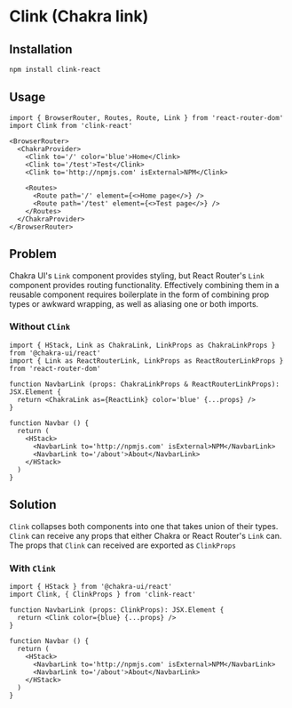# Clink (**C**hakra **link**)

## Installation

```sh
npm install clink-react
```

## Usage

```JSX
import { BrowserRouter, Routes, Route, Link } from 'react-router-dom'
import Clink from 'clink-react'

<BrowserRouter>
  <ChakraProvider>
    <Clink to='/' color='blue'>Home</Clink>
    <Clink to='/test'>Test</Clink>
    <Clink to='http://npmjs.com' isExternal>NPM</Clink>

    <Routes>
      <Route path='/' element={<>Home page</>} />
      <Route path='/test' element={<>Test page</>} />
    </Routes>
  </ChakraProvider>
</BrowserRouter>
```

## Problem

Chakra UI's `Link` component provides styling, but React Router's `Link` component provides routing functionality.
Effectively combining them in a reusable component requires boilerplate in the form of combining prop types or awkward wrapping, as well as aliasing one or both imports.

### Without `Clink`

```TSX
import { HStack, Link as ChakraLink, LinkProps as ChakraLinkProps } from '@chakra-ui/react'
import { Link as ReactRouterLink, LinkProps as ReactRouterLinkProps } from 'react-router-dom'

function NavbarLink (props: ChakraLinkProps & ReactRouterLinkProps): JSX.Element {
  return <ChakraLink as={ReactLink} color='blue' {...props} />
}

function Navbar () {
  return (
    <HStack>
      <NavbarLink to='http://npmjs.com' isExternal>NPM</NavbarLink>
      <NavbarLink to='/about'>About</NavbarLink>
    </HStack>
  )
}
```

## Solution

`Clink` collapses both components into one that takes union of their types.
`Clink` can receive any props that either Chakra or React Router's `Link` can.
The props that `Clink` can received are exported as `ClinkProps`

### With `Clink`

```TSX
import { HStack } from '@chakra-ui/react'
import Clink, { ClinkProps } from 'clink-react'

function NavbarLink (props: ClinkProps): JSX.Element {
  return <Clink color={blue} {...props} />
}

function Navbar () {
  return (
    <HStack>
      <NavbarLink to='http://npmjs.com' isExternal>NPM</NavbarLink>
      <NavbarLink to='/about'>About</NavbarLink>
    </HStack>
  )
}
```
